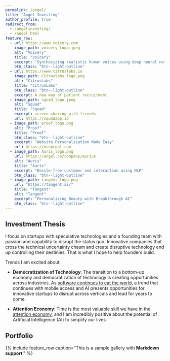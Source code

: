 ```yaml
---
permalink: /angel/
title: "Angel Investing"
author_profile: true
redirect_from: 
  - /angelinvesting/
  - /angel.html
feature_row:
  - url: https://www.voicery.com
    image_path: voicery_logo.jpeg
    alt: "Voicery"
    title: "Voicery"
    excerpt: "Synthesizing realistic human voices using deep neural networks"
    btn_class: "btn--light-outline"
  - url: https://www.citruslabs.io
    image_path: Citruslabs_logo.png
    alt: "CitrusLabs"
    title: "CitrusLabs"  
    btn_class: "btn--light-outline"
    excerpt: A new way of patient recruitment
  - image_path: squad_logo.jpeg
    alt: "Squad"
    title: "Squad"
    excerpt: screen sharing with friends
    url: https://squadapp.io
  - image_path: proof_logo.png
    alt: "Proof"
    title: "Proof"
    btn_class: "btn--light-outline"
    excerpt: "Website Personalization Made Easy"
    url: https://useproof.com
  - image_path: Auris_logo.png
    url: https://angel.co/company/aurius
    alt: "Auris"
    title: "Auris"
    excerpt: "Hassle-free customer and interaction using NLP"
    btn_class: "btn--light-outline"
  - image_path: tangent_logo.png	
    url: "https://tangent.ai/"
    title: "Tangent"
    alt: "Tangent"
    excerpt: "Personalizing Beauty with Breakthrough AI"
    btn_class: "btn--light-outline"
---
```


## Investment Thesis 

I focus on startups with speculative technologies and a founding team with passion and capability to disrupt the status quo. 
Innovative companies that cross the technical uncertainty chasm and create disruptive technology end up controlling their destinies. That is what I hope to help founders build. 

Trends I am excited about:
* **Democratization of Technology**: The transition to a bottom-up economy and democratization of technology is creating opportunities across industries.  As [software continues to eat the world], a trend that continues with mobile access and AI presents opportunities for innovative startups to disrupt across verticals and lead for years to come.

* **Attention Economy**:  Time is the most valuable skill we have in the [attention economy], and I am incredibly positive about the potential of Artificial Intelligence (AI) to simplify our lives

[1]: https://www.wsj.com/articles/SB10001424053111903480904576512250915629460
[software continues to eat the world]: https://techcrunch.com/2016/06/07/software-is-eating-the-world-5-years-later/
[attention economy]: https://en.wikipedia.org/wiki/Attention_economy


<!---
see https://homebrewvc.tumblr.com/post/55694279731/hello-from-homebrew
https://avc.com/2018/04/usv-thesis-3-0/
Large networks of engaged users, differentiated through user experience, and defensible through network effects.
-->

## Portfolio

{% include feature_row caption="This is a sample gallery with **Markdown support**."  %}



